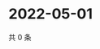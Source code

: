 # 2022-05-01

共 0 条

<!-- BEGIN WEIBO -->
<!-- 最后更新时间 Sun May 01 2022 16:19:14 GMT+0800 (China Standard Time) -->

<!-- END WEIBO -->
